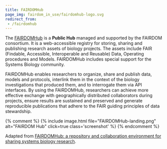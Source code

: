 ```yaml
---
title: FAIRDOMHub
page_img: fairdom_in_use/fairdomhub-logo.svg
redirect_from:
 - /fairdomhub
---
```


The [FAIRDOMHub](https://fairdomhub.org/) is a **Public Hub** managed and supported by the FAIRDOM consortium. It is a web-accessible registry for storing, sharing and publishing research assets of biology projects.
The assets include FAIR (Findable, Accessible, Interoperable and Reusable) Data, Operating procedures and Models. FAIRDOMHub includes special support for the Systems Biology community.


FAIRDOMHub enables researchers to organize, share and publish data, models and protocols, interlink them in the context of the biology investigations that produced them, and to interrogate them via API interfaces.
By using the FAIRDOMHub, researchers can achieve more effective exchange with geographically distributed collaborators during projects,
ensure results are sustained and preserved and generate reproducible publications that adhere to the FAIR guiding principles of data stewardship.

{% comment %}
{% include image.html file="FAIRDOMHub-landing.png" alt="FAIRDOM Hub" click=true class='screenshot' %}
{% endcomment %}


Adapted from [FAIRDOMHub: a repository and collaboration environment for sharing systems biology research](https://academic.oup.com/nar/article/45/D1/D404/2572060).
